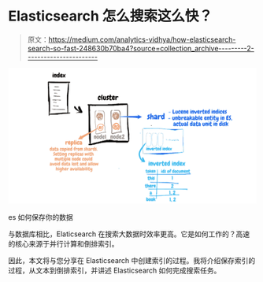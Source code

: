 # Elasticsearch 怎么搜索这么快？

> 原文：<https://medium.com/analytics-vidhya/how-elasticsearch-search-so-fast-248630b70ba4?source=collection_archive---------2----------------------->

![](img/3a48aba9f66190c500d989809b0f3387.png)

es 如何保存你的数据

与数据库相比，Elaticsearch 在搜索大数据时效率更高。它是如何工作的？高速的核心来源于并行计算和倒排索引。

因此，本文将与您分享在 Elasticsearch 中创建索引的过程。我将介绍保存索引的过程，从文本到倒排索引，并讲述 Elasticsearch 如何完成搜索任务。